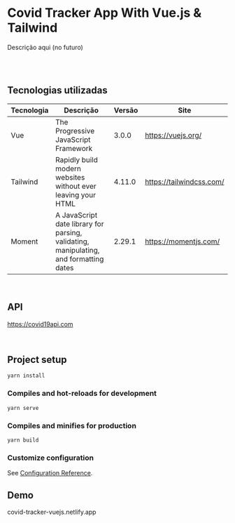 # Covid Tracker App With Vue.js & Tailwind

Descrição aqui (no futuro)
<!--
Projeto criado em Vue.js de um Rastreador de Coronavírus que apresenta os dados de pessoas infectadas, recuperadas e mortas.
Os números apresentados podem ser consultados de maneira global ou exibido por países.
-->

<br><br>
## Tecnologias utilizadas
Tecnologia | Descrição | Versão | Site
------------ | ------------- | ------------ | ------------
Vue | The Progressive JavaScript Framework | 3.0.0 | https://vuejs.org/
Tailwind | Rapidly build modern websites without ever leaving your HTML | 4.11.0 | https://tailwindcss.com/
Moment | A JavaScript date library for parsing, validating, manipulating, and formatting dates | 2.29.1 | https://momentjs.com/

<br>

## API

https://covid19api.com


<br>

## Project setup
```
yarn install
```

### Compiles and hot-reloads for development
```
yarn serve
```

### Compiles and minifies for production
```
yarn build
```

### Customize configuration
See [Configuration Reference](https://cli.vuejs.org/config/).



## Demo

covid-tracker-vuejs.netlify.app
